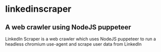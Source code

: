 # linkedinscraper
## A web crawler using NodeJS puppeteer

LinkedIn Scraper is a web crawler which uses NodeJS puppeteer to run a headless chromium use-agent and scrape user data from LinkedIn
